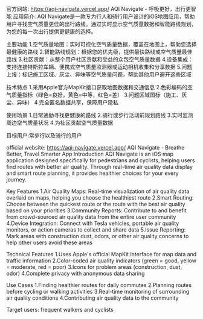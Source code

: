 官方网站: https://aqi-navigate.vercel.app/
AQI Navigate - 呼吸更好，出行更智能
应用简介:
AQI Navigate是一款专为行人和骑行用户设计的iOS地图应用，帮助用户寻找空气质量更佳的出行路线。通过实时显示空气质量数据和智能路线规划，为您的每一次出行提供更健康的选择。

主要功能
1.空气质量地图：实时可视化空气质量数据，覆盖在地图上，帮助您选择最健康的路线
2.智能路线规划：根据您的优先级，提供最快路线或空气质量最佳路线
3.社区贡献：从整个用户社区贡献和受益的众包空气质量数据
4.设备集成：支持连接特斯拉车辆、便携式空气质量监测器或运动相机收集和分享数据
5.问题上报：标记施工区域、灰尘、异味等空气质量问题，帮助其他用户避开这些区域

技术特点
1.采用Apple官方MapKit接口获取地图数据和交通信息
2.色彩编码的空气质量指标（绿色=良好，黄色=中等，红色=差）
3.问题区域图标（施工、灰尘、异味）
4.完全匿名数据共享，保障用户隐私

使用场景
1.日常通勤寻找更健康的路线
2.骑行或步行活动前规划路线
3.实时监测周边空气质量状况
4.为社区贡献空气质量数据

目标用户:常步行以及骑行的用户

official website: https://aqi-navigate.vercel.app/
AQI Navigate - Breathe Better, Travel Smarter
App Introduction
AQI Navigate is an iOS map application designed specifically for pedestrians and cyclists, helping users find routes with better air quality. Through real-time air quality data display and smart route planning, it provides healthier choices for your every journey.

Key Features
1.Air Quality Maps: Real-time visualization of air quality data overlaid on maps, helping you choose the healthiest route
2.Smart Routing: Choose between the quickest route or the route with the best air quality based on your priorities
3.Community Reports: Contribute to and benefit from crowd-sourced air quality data from the entire user community
4.Device Integration: Connect with Tesla vehicles, portable air quality monitors, or action cameras to collect and share data
5.Issue Reporting: Mark areas with construction dust, odors, or other air quality concerns to help other users avoid these areas

Technical Features
1.Uses Apple's official MapKit interface for map data and traffic information
2.Color-coded air quality indicators (green = good, yellow = moderate, red = poor)
3.Icons for problem areas (construction, dust, odor)
4.Complete privacy with anonymous data sharing

Use Cases
1.Finding healthier routes for daily commutes
2.Planning routes before cycling or walking activities
3.Real-time monitoring of surrounding air quality conditions
4.Contributing air quality data to the community

Target users: frequent walkers and cyclists
